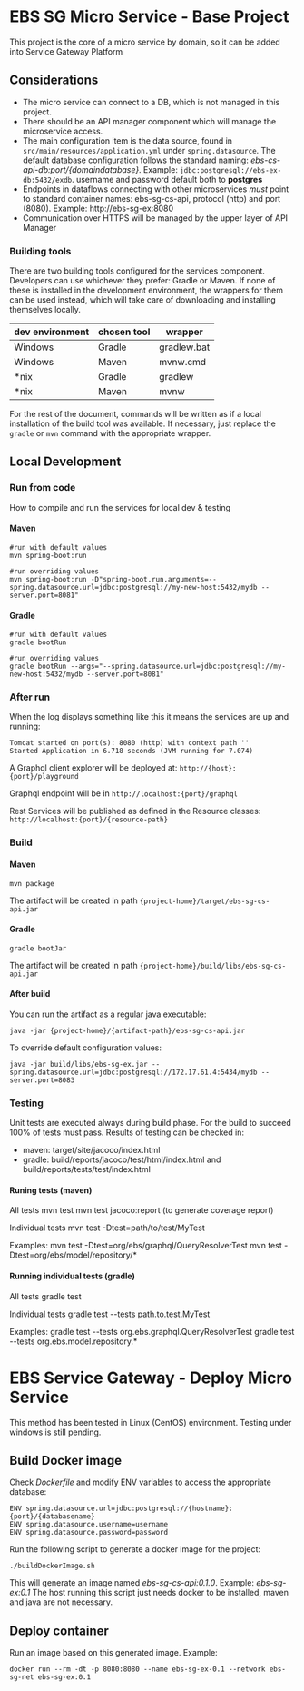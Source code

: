 # EBS SG Micro Service - Base Project

This project is the core of a micro service by domain, so it can be added into Service Gateway Platform

## Considerations

 - The micro service can connect to a DB, which is not managed in this project.
 - There should be an API manager component which will manage the microservice access.
 - The main configuration item is the data source, found in `` src/main/resources/application.yml `` under ``spring.datasource``. The default database configuration follows the standard naming: _ebs-cs-api-db:port/{domaindatabase}_. Example: ``jdbc:postgresql://ebs-ex-db:5432/exdb``. username and password default both to **postgres**
 - Endpoints in dataflows connecting with other microservices _must_ point to standard container names: ebs-sg-cs-api, protocol (http) and port (8080). Example: http://ebs-sg-ex:8080
 - Communication over HTTPS will be managed by the upper layer of API Manager

### Building tools

There are two building tools configured for the services component. Developers can use whichever they prefer: Gradle or Maven. If none of these is installed in the development environment, the wrappers for them can be used instead, which will take care of downloading and installing themselves locally.

|dev environment| chosen tool| wrapper
|--|--|--
|Windows|Gradle|gradlew.bat
|Windows|Maven |mvnw.cmd
|*nix   |Gradle|gradlew
|*nix   |Maven |mvnw

For the rest of the document, commands will be written as if a local installation of the build tool was available. If necessary, just replace the ``gradle`` or ``mvn`` command with the appropriate wrapper.

## Local Development

### Run from code

How to compile and run the services for local dev & testing
#### Maven

    #run with default values
    mvn spring-boot:run

    #run overriding values
    mvn spring-boot:run -D"spring-boot.run.arguments=--spring.datasource.url=jdbc:postgresql://my-new-host:5432/mydb --server.port=8081"

#### Gradle

	#run with default values
    gradle bootRun

	#run overriding values
	gradle bootRun --args="--spring.datasource.url=jdbc:postgresql://my-new-host:5432/mydb --server.port=8081"

### After run

When the log displays something like this it means the services are up and running:

    Tomcat started on port(s): 8080 (http) with context path ''
    Started Application in 6.718 seconds (JVM running for 7.074)

A Graphql client explorer will be deployed at: ``http://{host}:{port}/playground``

Graphql endpoint will be in ``http://localhost:{port}/graphql``

Rest Services will be published as defined in the Resource classes: ``http://localhost:{port}/{resource-path}``

### Build
#### Maven

    mvn package
The artifact will be created in path ``{project-home}/target/ebs-sg-cs-api.jar``
#### Gradle

    gradle bootJar
The artifact will be created in path ``{project-home}/build/libs/ebs-sg-cs-api.jar``

#### After build

You can run the artifact as a regular java executable:

    java -jar {project-home}/{artifact-path}/ebs-sg-cs-api.jar

To override default configuration values:

    java -jar build/libs/ebs-sg-ex.jar --spring.datasource.url=jdbc:postgresql://172.17.61.4:5434/mydb --server.port=8083

### Testing

Unit tests are executed always during build phase. For the build to succeed 100% of tests must pass. Results of testing can be checked in:

- maven: target/site/jacoco/index.html
- gradle: build/reports/jacoco/test/html/index.html and
          build/reports/tests/test/index.html

#### Runing tests (maven)
All tests
    mvn test
    mvn test jacoco:report (to generate coverage report)

Individual tests
    mvn test -Dtest=path/to/test/MyTest

Examples:
    mvn test -Dtest=org/ebs/graphql/QueryResolverTest
    mvn test -Dtest=org/ebs/model/repository/*

#### Running individual tests (gradle)
All tests
    gradle test

Individual tests
    gradle test --tests path.to.test.MyTest

Examples:
    gradle test --tests org.ebs.graphql.QueryResolverTest
    gradle test --tests org.ebs.model.repository.*


# EBS Service Gateway - Deploy Micro Service

This method has been tested in Linux (CentOS) environment. Testing under windows is still pending.

## Build Docker image

Check _Dockerfile_ and modify ENV variables to access the appropriate database:

    ENV spring.datasource.url=jdbc:postgresql://{hostname}:{port}/{databasename}
    ENV spring.datasource.username=username
    ENV spring.datasource.password=password

Run the following script to generate a docker image for the project:

    ./buildDockerImage.sh

This will generate an image named _ebs-sg-cs-api:0.1.0_. Example: _ebs-sg-ex:0.1_
The host running this script just needs docker to be installed, maven and java are not necessary.

## Deploy container
Run an image based on this generated image. Example:

    docker run --rm -dt -p 8080:8080 --name ebs-sg-ex-0.1 --network ebs-sg-net ebs-sg-ex:0.1
